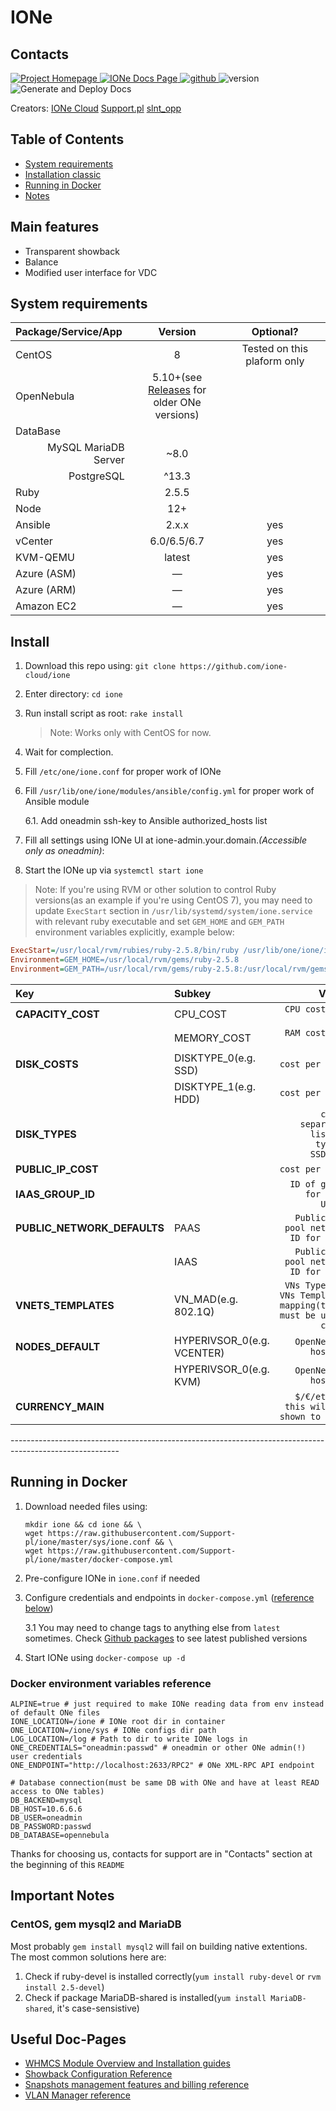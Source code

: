 # IONe

## Contacts

<p align="left">
    <a href="https://ione-cloud.net" title="Project Homepage" rel="nofollow">
        <img src="https://img.shields.io/static/v1?label=Project&message=HomePage&color=blue&style=flat" alt="Project Homepage"/>
    </a>
    <a href="https://docs.ione-cloud.net" title="IONe Docs Page" rel="nofollow">
        <img src="https://img.shields.io/static/v1?label=IONe&message=Docs&color=informational&style=flat" alt="IONe Docs Page"/>
    </a>
    <a href="https://github.com/ione" title="github" rel="nofollow">
        <img src="https://img.shields.io/static/v1?label=github&message=repo&color=green&style=flat" alt="github"/>
    </a>
    <img src="https://img.shields.io/static/v1?label=version&message=v1.0.3&color=success&style=flat" alt="version"/>
    <img src="https://github.com/ione-cloud/ione-sunstone/workflows/Generate%20and%20Deploy%20Docs/badge.svg" alt="Generate and Deploy Docs"/>
</p>

Creators:
[IONe Cloud](https://ione-cloud.net)
[Support.pl](https://support.pl)
[slnt_opp](https://slnt-opp.xyz)

## Table of Contents

- [System requirements](#system-requirements)
- [Installation classic](#install)
- [Running in Docker](#running-in-docker)
- [Notes](#important-notes)

## Main features

- Transparent showback
- Balance
- Modified user interface for VDC

## System requirements

<table>
   <thead>
      <tr>
         <th align="left">Package/Service/App</th>
         <th align="center">Version</th>
         <th align="center">Optional?</th>
      </tr>
   </thead>
   <tbody>
      <tr>
         <td align="left">CentOS</td><td align="center">8</td><td align="center">Tested on this plaform only</td>
      </tr>
      <tr>
         <td align="left">OpenNebula</td><td align="center">5.10+(see <a href="https://github.com/ione-cloud/ione/releases">Releases</a> for <br/>older ONe versions)</td><td align="center"></td>
      </tr>
      <tr>
         <td align="left">DataBase</td><td align="center"></td><td align="center"></td>
      </tr>
      <tr>
         <td align="right">MySQL MariaDB Server</td><td align="center">~8.0</td><td></td>
      </tr>
      <tr>
         <td align="right">PostgreSQL</td><td align="center">^13.3</td><td></td>
      </tr>
      <tr>
         <td align="left">Ruby</td><td align="center">2.5.5</td><td align="center"></td>
      </tr>
      <tr>
         <td align="left">Node</td><td align="center">12+</td><td align="center"></td>
      </tr>
      <tr>
         <td align="left">Ansible</td><td align="center">2.x.x</td><td align="center">yes</td>
      </tr>
      <tr>
         <td align="left">vCenter</td><td align="center">6.0/6.5/6.7</td><td align="center">yes</td>
      </tr>
      <tr>
         <td align="left">KVM-QEMU</td><td align="center">latest</td><td align="center">yes</td>
      </tr>
      <tr>
         <td align="left">Azure (ASM)</td><td align="center">—</td><td align="center">yes</td>
      </tr>
      <tr>
         <td align="left">Azure (ARM)</td><td align="center">—</td><td align="center">yes</td>
      </tr>
      <tr>
         <td align="left">Amazon EC2</td><td align="center">—</td><td align="center">yes</td>
      </tr>
   </tbody>
</table>

## Install

1. Download this repo using:
   `git clone https://github.com/ione-cloud/ione`

2. Enter directory:
   `cd ione`

3. Run install script as root:
   `rake install`

    > Note:
    > Works only with CentOS for now.

4. Wait for complection.

5. Fill `/etc/one/ione.conf` for proper work of IONe

6. Fill `/usr/lib/one/ione/modules/ansible/config.yml` for proper work of Ansible module

   6.1. Add oneadmin ssh-key to Ansible authorized_hosts list

7. Fill all settings using IONe UI at ione-admin.your.domain._(Accessible only as oneadmin)_:

8. Start the IONe up via `systemctl start ione`

> Note:
> If you're using RVM or other solution to control Ruby versions(as an example if you're using CentOS 7), you may need to update `ExecStart` section in `/usr/lib/systemd/system/ione.service` with relevant ruby executable and set `GEM_HOME` and `GEM_PATH` environment variables explicitly, example below:

```ini
ExecStart=/usr/local/rvm/rubies/ruby-2.5.8/bin/ruby /usr/lib/one/ione/ione_server.rb
Environment=GEM_HOME=/usr/local/rvm/gems/ruby-2.5.8
Environment=GEM_PATH=/usr/local/rvm/gems/ruby-2.5.8:/usr/local/rvm/gems/ruby-2.5.8@global
```

<table>
   <thead>
      <tr>
         <th align="left">Key</th>
         <th align="left">Subkey</th>
         <th align="right">Value</th>
      </tr>
   </thead>
   <tbody>
      <tr>
         <td align="left"><strong>CAPACITY_COST</strong></td>
         <td align="left">CPU_COST</td>
         <td align="right"><code>CPU cost per hour</code></td>
      </tr>
      <tr>
         <td align="left"></td>
         <td align="left">MEMORY_COST</td>
         <td align="right"><code>RAM cost per hour</code></td>
      </tr>
      <tr>
         <td align="left"><strong>DISK_COSTS</strong></td>
         <td align="left">DISKTYPE_0(e.g. SSD)</td>
         <td align="right"><code>cost per hour</code></td>
      </tr>
      <tr>
         <td align="left"></td>
         <td align="left">DISKTYPE_1(e.g. HDD)</td>
         <td align="right"><code>cost per hour</code></td>
      </tr>
      <tr>
         <td align="left"><strong>DISK_TYPES</strong></td>
         <td align="left"></td>
         <td align="right"><code>comma separated list of types: SSD,HDD</code></td>
      </tr>
      <tr>
         <td align="left"><strong>PUBLIC_IP_COST</strong></td>
         <td align="left"></td>
         <td align="right"><code>cost per hour</code></td>
      </tr>
      <tr>
         <td align="left"><strong>IAAS_GROUP_ID</strong></td>
         <td align="left"></td>
         <td align="right"><code>ID of group for IaaS Users</code></td>
      </tr>
      <tr>
         <td align="left"><strong>PUBLIC_NETWORK_DEFAULTS</strong></td>
         <td align="left">PAAS</td>
         <td align="right"><code>Public IPs pool network ID for PaaS</code></td>
      </tr>
      <tr>
         <td align="left"><strong></strong></td>
         <td align="left">IAAS</td>
         <td align="right"><code>Public IPs pool network ID for IaaS</code></td>
      </tr>
      <tr>
         <td align="left"><strong>VNETS_TEMPLATES</strong></td>
         <td align="left">VN_MAD(e.g. 802.1Q)</td>
         <td align="right"><code>VNs Types to VNs Templates mapping(types must be upper case)</code></td>
      </tr>
      <tr>
         <td align="left"><strong>NODES_DEFAULT</strong></td>
         <td align="left">HYPERIVSOR_0(e.g. VCENTER)</td>
         <td align="right"><code>OpenNebula host id</code></td>
      </tr>
      <tr>
         <td align="left"></td>
         <td align="left">HYPERIVSOR_0(e.g. KVM)</td>
         <td align="right"><code>OpenNebula host id</code></td>
      </tr>
      <tr>
         <td align="left"><strong>CURRENCY_MAIN</strong></td>
         <td align="left"></td>
         <td align="right"><code>$/€/etc... this will be shown to user</code></td>
      </tr>
   </tbody>
</table>
---------------------------------------------------------------------------------------------------------

## Running in Docker

1. Download needed files using:

   ```shell
   mkdir ione && cd ione && \
   wget https://raw.githubusercontent.com/Support-pl/ione/master/sys/ione.conf && \
   wget https://raw.githubusercontent.com/Support-pl/ione/master/docker-compose.yml
   ```

2. Pre-configure IONe in `ione.conf` if needed
3. Configure credentials and endpoints in `docker-compose.yml` ([reference below](#docker-environment-variables-reference))

   3.1 You may need to change tags to anything else from `latest` sometimes. Check [Github packages](https://github.com/orgs/Support-pl/packages?repo_name=ione) to see latest published versions

4. Start IONe using `docker-compose up -d`

### Docker environment variables reference

```shell
ALPINE=true # just required to make IONe reading data from env instead of default ONe files
IONE_LOCATION=/ione # IONe root dir in container
ONE_LOCATION=/ione/sys # IONe configs dir path
LOG_LOCATION=/log # Path to dir to write IONe logs in
ONE_CREDENTIALS="oneadmin:passwd" # oneadmin or other ONe admin(!) user credentials
ONE_ENDPOINT="http://localhost:2633/RPC2" # ONe XML-RPC API endpoint

# Database connection(must be same DB with ONe and have at least READ access to ONe tables)
DB_BACKEND=mysql
DB_HOST=10.6.6.6
DB_USER=oneadmin
DB_PASSWORD:passwd
DB_DATABASE=opennebula
```

Thanks for choosing us, contacts for support are in "Contacts" section at the beginning of this `README`

## Important Notes

### CentOS, gem mysql2 and MariaDB

Most probably `gem install mysql2` will fail on building native extentions. The most common solutions here are:

1. Check if ruby-devel is installed correctly(`yum install ruby-devel` or `rvm install 2.5-devel`)
2. Check if package MariaDB-shared is installed(`yum install MariaDB-shared`, it's case-sensistive)

## Useful Doc-Pages

- [WHMCS Module Overview and Installation guides](/file.WHMCS.html)
- [Showback Configuration Reference](/file.Showback.html)
- [Snapshots management features and billing reference](/file.VMSnapshots.html)
- [VLAN Manager reference](/file.VLANManager.html)
